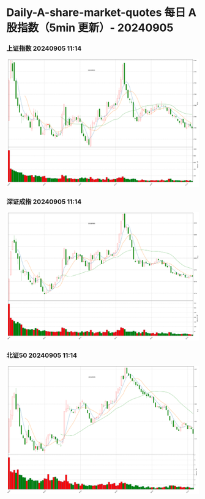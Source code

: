 
# Daily-A-share-market-quotes 每日 A 股指数（5min 更新）- 20240905

### 上证指数 20240905 11:14
![](./fig/2024/9/20240905-sh000001.png)

### 深证成指 20240905 11:14
![](./fig/2024/9/20240905-sz399001.png)

### 北证50 20240905 11:14
![](./fig/2024/9/20240905-bj899050.png)
